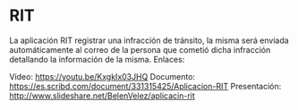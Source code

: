 # RIT
La aplicación RIT registrar una infracción de tránsito, la misma será enviada automáticamente al correo de la persona que cometió dicha infracción detallando la información de la misma.
Enlaces:

Video: https://youtu.be/KxgkIx03JHQ
Documento: https://es.scribd.com/document/331315425/Aplicacion-RIT
Presentación: http://www.slideshare.net/BelenVelez/aplicacin-rit
